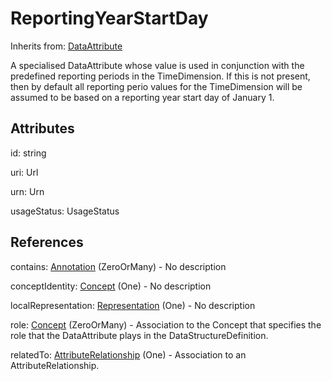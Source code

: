 
# ReportingYearStartDay

Inherits from: [DataAttribute](DataAttribute.md)



A specialised DataAttribute whose value is used in conjunction with the predefined reporting periods in the TimeDimension. If this is not present, then by default all reporting perio values for the TimeDimension will be assumed to be based on a reporting year start day of January 1.

## Attributes

id: string

uri: Url

urn: Urn

usageStatus: UsageStatus



## References

contains: [Annotation](../Base/Annotation.md) (ZeroOrMany) - No description

conceptIdentity: [Concept](../ConceptSchemes/Concept.md) (One) - No description

localRepresentation: [Representation](../Base/Representation.md) (One) - No description

role: [Concept](../ConceptSchemes/Concept.md) (ZeroOrMany) - Association to the Concept that specifies the role that the DataAttribute plays in the DataStructureDefinition.

relatedTo: [AttributeRelationship](AttributeRelationship.md) (One) - Association to an AttributeRelationship.




